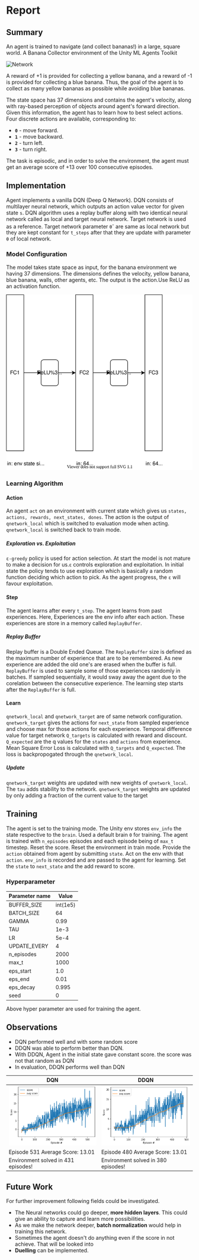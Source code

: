 # Report

## Summary

An agent is trained to  navigate (and collect bananas!) in a large, square world. A Banana Collector environment of the
Unity ML Agents Toolkit 

![Network](ReportArtifacts/ddqn_trained_agent.gif)

A reward of +1 is provided for collecting a yellow banana, and a reward of -1 is provided for collecting a blue banana.  Thus, the goal of the agent is to collect as many yellow bananas as possible while avoiding blue bananas.  

The state space has 37 dimensions and contains the agent's velocity, along with ray-based perception of objects around agent's forward direction.  Given this information, the agent has to learn how to best select actions.  Four discrete actions are available, corresponding to:
- **`0`** - move forward.
- **`1`** - move backward.
- **`2`** - turn left.
- **`3`** - turn right.

The task is episodic, and in order to solve the environment, the agent must get an average score of +13 over 100 consecutive episodes.

## Implementation

Agent implements a vanilla DQN (Deep Q Network). DQN consists of multilayer neural network, which outputs an action value vector for given state `s`. DQN algorithm uses a replay buffer along with two identical neural network called as local and target neural network. Target network is used as a reference. Target network parameter `θ`<sup>-</sup> are same as local network but they are kept constant for `t_steps` after that they are update with parameter `θ` of local network.

### Model Configuration
The model takes state space as input, for the banana environment we having 37 dimensions. The dimensions defines the velocity, yellow banana, blue banana, walls, other agents, etc. The output is the action.Use ReLU as an activation function.

![Network](ReportArtifacts/NevigationFeedForwardNetwork.svg)

### Learning Algorithm
#### Action 
An agent `act` on an environment with current state which gives us `states, actions, rewards, next_states, dones`. The action is the output of `qnetwork_local` which is switched to evaluation mode when acting. `qnetwork_local` is switched back to train mode.

##### Exploration vs. Exploitation

`ε-greedy` policy is used for action selection. At start the model is not mature to make a decision for us.`ε` controls exploration and exploitation. In initial state the policy tends to use exploration which is basically a random function deciding which action to pick. As the agent progress, the `ε` will favour exploitation. 

#### Step
The agent learns after every `t_step`. The agent learns from past experiences. Here, Experiences are the env info after each action. These experiences are store in a memory called `ReplayBuffer`.

##### Replay Buffer
Replay buffer is a Double Ended Queue. The `ReplayBuffer` size is defined as the maximum number of experience that are to be remembered. As new experience are added the old one's are erased when the buffer is full. `ReplayBuffer` is used to sample some of those experiences randomly in batches. If sampled sequentially, it would sway away the agent due to the corelation between the consecutive experience. The learning step starts after the `ReplayBuffer` is full. 

#### Learn
`qnetwork_local` and `qnetwork_target` are of same network configuration. `qnetwork_target` gives the actions for `next_state` from sampled experience and choose max for those actions for each experience. Temporal difference value for target network `Q_targets` is calculated with reward and discount. `Q_expected` are the q values for the `states` and `actions` from experience. Mean Square Error Loss is calculated with `Q_targets` and `Q_expected`. The loss is backpropogated through the `qnetwork_local`.  

##### Update
`qnetwork_target` weights are updated with new weights of `qnetwork_local`. The `tau` adds stability to the network. `qnetwork_target` weights are updated by only adding a fraction of the current value to the target

## Training

The agent is set to the training mode. The Unity env stores `env_info` the state respective to the `brain`. Used a default brain `0` for training. The agent is trained with `n_episodes` episodes and each episode being of `max_t` timestep. Reset the score. Reset the environment in train mode. Provide the `action` obtained from agent by submitting `state`. Act on the env with that `action`. `env_info` is recorded and are passed to the agent for learning. Set the `state` to  `next_state` and the add reward to score.


### Hyperparameter

 Parameter name  | Value
 ------------ | -------------
 BUFFER_SIZE | int(1e5)
 BATCH_SIZE | 64
 GAMMA | 0.99
 TAU | 1e-3
 LR | 5e-4
 UPDATE_EVERY | 4
 n_episodes | 2000
 max_t | 1000
 eps_start | 1.0
 eps_end | 0.01
 eps_decay | 0.995
 seed | 0


Above hyper parameter are used for training the agent.

## Observations

* DQN performed well and with some random score
* DDQN was able to perform better than DQN. 
* With DDQN, Agent in the initial state gave constant score. the score was not that random as DQN
* In evaluation, DDQN performs well than DQN

DQN | DDQN
 ------------ | -------------
![ddqn_training](ReportArtifacts/dqn_trainning_graph.png)|![ddqn_training](ReportArtifacts/ddqn_trainning_graph.png)
Episode 531	Average Score: 13.01|Episode 480	Average Score: 13.01
Environment solved in 431 episodes! | Environment solved in 380 episodes!

## Future Work
For further improvement following fields could be investigated.
* The Neural networks could go deeper, __more hidden layers__. This could give an ability to capture and learn more possibilities.
* As we make the network deeper, __batch normalization__ would help in training this network. 
* Sometimes the agent doesn't do anything even if the score in not achieve. That will be looked into
* __Duelling__ can be implemented.




